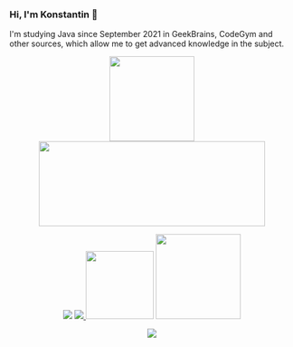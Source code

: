 ### Hi, I'm Konstantin 👋

I'm studying Java since September 2021 in GeekBrains, CodeGym and other sources, which allow me to get advanced knowledge in the subject.

<p align = 'center'>
 <a href="https://github-readme-stats.vercel.app/api?username=kastkest&show_icons=true&count_private=true"><img height="150" src="https://github-readme-stats.vercel.app/api?username=kastkest&show_icons=true&count_private=true" /></a>
<a href="https://github.com/kastkest/github-readme-stats"><img height=150 width=400 src="https://github-readme-stats.vercel.app/api/top-langs/?username=kastkest&layout=compact" /></a>
 </p>

<p align="center"><a target="_blank" href="https://www.linkedin.com/in/konstantin-kasterov-78329985/" ><img src="https://img.shields.io/badge/LinkedIn-0077B5?style=for-the-badge&logo=linkedin&logoColor=white"  /></a>        <a target="_blank" href="https://t.me/ledeburit" ><img src="https://img.shields.io/badge/Telegram-2CA5E0?style=for-the-badge&logo=telegram&logoColor=white" /></a><a target="_blank" href="https://javarush.ru/users/2796417" > <img src="https://www.pikpng.com/pngl/b/204-2048656_java-rush-1677-graphics-clipart.png" width="120" /></a> <a target="_blank" href="https://gb.ru/users/6814737" > <img src="https://itskill.me/wp-content/uploads/2021/08/geekbrains.png" width="150"/></a></p>

<p align="center"><img src="https://komarev.com/ghpvc/?username=kastkest&color=blue" />




<!--
**kastkest/kastkest** is a ✨ _special_ ✨ repository because its `README.md` (this file) appears on your GitHub profile.

Here are some ideas to get you started:

- 🔭 I’m currently working on ...
- 🌱 I’m currently learning ...
- 👯 I’m looking to collaborate on ...
- 🤔 I’m looking for help with ...
- 💬 Ask me about ...
- 📫 How to reach me: ...
- 😄 Pronouns: ...
- ⚡ Fun fact: ...
-->
